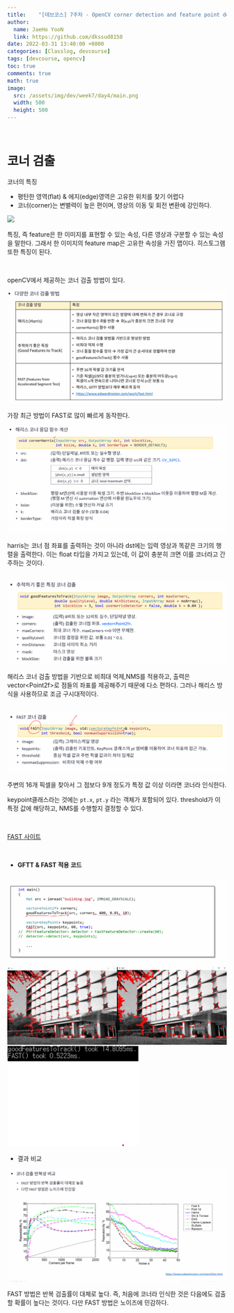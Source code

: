 ```yaml
---
title:    "[데브코스] 7주차 - OpenCV corner detection and feature point detection "
author:
  name: JaeHo YooN
  link: https://github.com/dkssud8150
date: 2022-03-31 13:40:00 +0800
categories: [Classlog, devcourse]
tags: [devcourse, opencv]
toc: true
comments: true
math: true
image:
  src: /assets/img/dev/week7/day4/main.png
  width: 500
  height: 500
---
```


<br>

# 코너 검출

코너의 특징
- 평탄한 영역(flat) & 에지(edge)영역은 고유한 위치를 찾기 어렵다
- 코너(corner)는 변별력이 높은 편이며, 영상의 이동 및 회전 변환에 강인하다.

<img src="/corner.png">

특징, 즉 feature은 한 이미지를 표현할 수 있는 속성, 다른 영상과 구분할 수 있는 속성을 말한다. 그래서 한 이미지의 feature map은 고유한 속성을 가진 맵이다. 히스토그램 또한 특징이 된다.

<br>

openCV에서 제공하는 코너 검출 방법이 있다.

<img src="/assets\img\dev\week7\day4\detectionmethod.png">

가장 최근 방법이 FAST로 많이 빠르게 동작한다.

<img src="/assets\img\dev\week7\day4\cornerharris.png">

harris는 코너 점 좌표를 출력하는 것이 아니라 dst에는 입력 영상과 똑같은 크기의 행렬을 출력한다. 이는 float 타입을 가지고 있는데, 이 값이 충분히 크면 이를 코너라고 간주하는 것이다.

<br>

<img src="/assets\img\dev\week7\day4\goodfeaturestotrack.png">

해리스 코너 검출 방법을 기반으로 비최대 억제,NMS를 적용하고, 출력은 vector\<Point2f>로 점들의 좌표를 제공해주기 때문에 다소 편하다. 그러나 해리스 방식을 사용하므로 조금 구시대적이다.

<br>

<img src="/assets\img\dev\week7\day4\fast.png">

주변의 16개 픽셀을 찾아서 그 점보다 9개 정도가 특정 값 이상 이라면 코너라 인식한다.

keypoint클래스라는 것에는 `pt.x`, `pt.y` 라는 객체가 포함되어 있다. threshold가 이 특정 값에 해당하고, NMS를 수행할지 결정할 수 있다.

<br>

[FAST 사이트](https://www.edwardrosten.com/work/fast.html)

<br>

- **GFTT & FAST 적용 코드**

```cpp

```

<img src="/assets\img\dev\week7\day4\gfttfastcode.png">

<img src="/assets\img\dev\week7\day4\gfttfastresult.png">

<img src="/assets\img\dev\week7\day4\gfttfasttime.png">





- 결과 비교

<img src="/assets/img/dev/week7/day4/detectioncompare.png">

FAST 방법은 반복 검출률이 대체로 높다. 즉, 처음에 코너라 인식한 것은 다음에도 검출할 확률이 높다는 것이다. 다만 FAST 방법은 노이즈에 민감하다.



<br>

<br>

